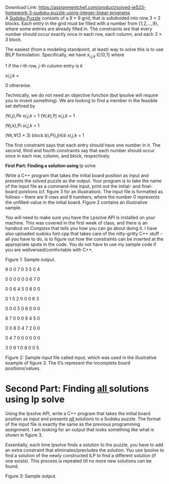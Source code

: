 Download Link: https://assignmentchef.com/product/solved-ie523-homework-3-sudoku-puzzle-using-integer-linear-programs
<br>
A <a href="https://en.wikipedia.org/wiki/Sudoku">Sudoku Puzzle</a> consists of a 9 × 9 grid, that is subdivided into nine 3 × 3 blocks. Each entry in the grid must be filled with a number from {1<em>,</em>2<em>,…,</em>9}, where some entries are already filled in. The constraints are that every number should occur exactly once in each row, each column, and each 3 × 3 block.

The easiest (from a modeling standpoint, at least) way to solve this is to use BILP formulation. Specifically, we have <em>x<sub>i,j,k </sub></em>∈{0<em>,</em>1} where

<sup> </sup>1         if the <em>i</em>-th row, <em>j</em>-th column entry is <em>k</em>

<em>x</em><em>i,j,k </em>=

0    otherwise<em>.</em>

Technically, we do not need an objective function (but lpsolve will require you to invent something). We are looking to find a member in the feasible set defined by

(∀<em>i,j</em>)<em>,</em>P<em>k x</em><em>i,j,k </em>= 1 (∀<em>i,k</em>)<em>,</em>P<em>j x</em><em>i,j,k </em>= 1

(∀<em>j,k</em>)<em>,</em>P<em>i x</em><em>i,j,k </em>= 1

(∀<em>k,</em>∀(3 × 3) block <em>b</em>)<em>,</em>P(<em>i,j</em>)∈<em>b </em><em>x</em><em>i,j,k </em>= 1

The first constraint says that each entry should have one number in it. The second, third and fourth constraints say that each number should occur once in each row, column, and block, respectively.

<strong>First Part: Finding a solution using </strong>lp solve

Write a C++ program that takes the initial board position as input and presents the solved puzzle as the output. Your program is to take the name of the input file as a command-line input, print out the initial- and final-board poistions (cf. figure 3 for an illustration). The input file is formatted as follows – there are 9 rows and 9 numbers, where the number 0 represents the unfilled-value in the initial board. Figure 2 contains an illustrative sample.

You will need to make sure you have the Lpsolve API is installed on your machine. This was covered in the first week of class, and there is an handout on <em>Compass </em>that tells you how you can go about doing it. I have also uploaded sudoku hint.cpp that takes care of the nitty-gritty C++ stuff – all you have to do, is to figure out how the constraints can be inserted at the appropriate spots in the code. You do not have to use my sample code if you are wellversed/comfortable with C++.

Figure 1: Sample output.

9 0 0 7 0 3 5 0 4

0 0 0 0 0 0 6 7 0

0 0 6 4 5 0 8 0 0

0 1 5 2 0 0 0 6 3

0 0 0 5 0 6 0 0 0

6 7 0 0 0 9 4 5 0

0 0 8 0 4 7 2 0 0

0 4 7 0 0 0 0 0 0

3 0 9 1 0 8 0 0 5

Figure 2: Sample input file called input, which was used in the illustrative example of figure 3. The 0’s represent the incomplete board positions/values.

<h1>Second Part: Finding <u>all </u>solutions using lp solve</h1>

Using the lpsolve API, write a C++ program that takes the initial board position as input and presents <em><u>all </u></em>solutions to a Sudoku puzzle. The format of the input file is exactly the same as the previous programming assignment. I am looking for an output that looks something like what is shown in figure 3.

Essentially, each time lpsolve finds a solution to the puzzle, you have to add an extra constraint that eliminates/precludes the solution. You use lpsolve to find a solution of the newly constructed ILP to find a different solution (if one exists). This process is repeated till no more new solutions can be found.

Figure 3: Sample output.